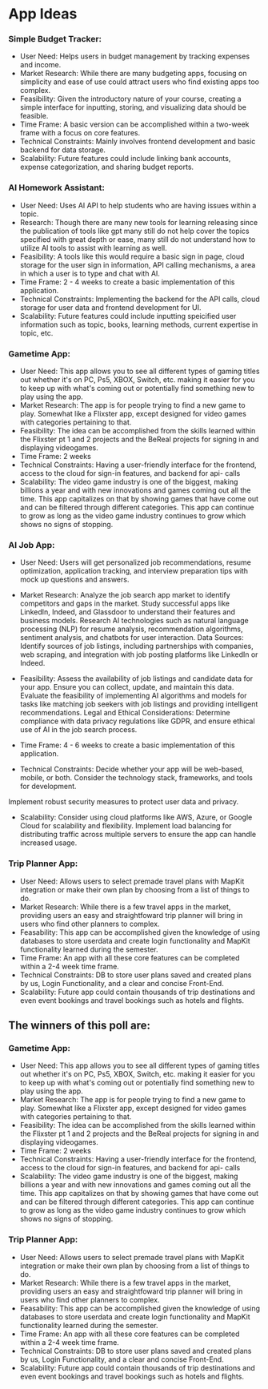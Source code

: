 # App Ideas

### Simple Budget Tracker:

- User Need: Helps users in budget management by tracking expenses and income.
- Market Research: While there are many budgeting apps, focusing on simplicity and ease of use could attract users who find existing apps too complex.
- Feasibility: Given the introductory nature of your course, creating a simple interface for inputting, storing, and visualizing data should be feasible.
- Time Frame: A basic version can be accomplished within a two-week frame with a focus on core features.
- Technical Constraints: Mainly involves frontend development and basic backend for data storage.
- Scalability: Future features could include linking bank accounts, expense categorization, and sharing budget reports.




### AI Homework Assistant: 

- User Need: Uses AI API to help students who are having issues within a topic.
- Research: Though there are many new tools for learning releasing since the publication of tools like gpt many     still do not help cover the topics specified with great depth or ease, many still do not understand how to utilize AI tools to assist with learning as well. 
- Feasibility: A tools like this would require a basic sign in page, cloud storage for the user sign in information, API calling mechanisms, a area in which a user is to type and chat with AI.
- Time Frame: 2 - 4 weeks to create a basic implementation of this application.
- Technical Constraints: Implementing the backend for the API calls, cloud storage for user data and frontend development for UI.
- Scalability: Future features could include inputting speicified user information such as topic, books, learning methods, current expertise in topic, etc.


### Gametime App:

- User Need: This app allows you to see all different types of gaming titles out whether it's on PC, Ps5, XBOX, Switch, etc. making it        easier for you to keep up with what's coming out or potentially find something new to play using the app.
- Market Research: The app is for people trying to find a new game to play. Somewhat like a Flixster app, except designed for video games     with categories pertaining to that.
- Feasibility: The idea can be accomplished from the skills learned within the Flixster pt 1 and 2 projects and the BeReal projects for       signing in and displaying videogames.
- Time Frame: 2 weeks
- Technical Constraints: Having a user-friendly interface for the frontend, access to the cloud for sign-in features, and backend for api-    calls
- Scalability: The video game industry is one of the biggest, making billions a year and with new innovations and games coming out all the    time. This app capitalizes on that by showing games that have come out and can be filtered through different categories. This app can       continue to grow as long as the video game industry continues to grow which shows no signs of stopping.

### AI Job App:


- User Need: Users will get personalized job recommendations, resume optimization, application tracking, and interview preparation tips with mock up questions and answers. 

- Market Research: Analyze the job search app market to identify competitors and gaps in the market. Study successful apps like LinkedIn, Indeed, and Glassdoor to understand their features and business models.
Research AI technologies such as natural language processing (NLP) for resume analysis, recommendation algorithms, sentiment analysis, and chatbots for user interaction.
Data Sources: Identify sources of job listings, including partnerships with companies, web scraping, and integration with job posting platforms like LinkedIn or Indeed.

- Feasibility: Assess the availability of job listings and candidate data for your app. Ensure you can collect, update, and maintain this data.
Evaluate the feasibility of implementing AI algorithms and models for tasks like matching job seekers with job listings and providing intelligent recommendations.
Legal and Ethical Considerations: Determine compliance with data privacy regulations like GDPR, and ensure ethical use of AI in the job search process.

-  Time Frame: 4 - 6 weeks to create a basic implementation of this application. 

-  Technical Constraints: Decide whether your app will be web-based, mobile, or both. Consider the technology stack, frameworks, and tools for development.

Implement robust security measures to protect user data and privacy.

-  Scalability: Consider using cloud platforms like AWS, Azure, or Google Cloud for scalability and flexibility.
Implement load balancing for distributing traffic across multiple servers to ensure the app can handle increased usage.


### Trip Planner App:

- User Need: Allows users to select premade travel plans with MapKit integration or make their own plan by choosing from a list of things to do.
- Market Research: While there is a few travel apps in the market, providing users an easy and straightfoward trip planner will bring in users who find other planners to complex.
- Feasability: This app can be accomplished given the knowledge of using databases to store userdata and create login functionality and MapKit functionality learned during the semester.
- Time Frame: An app with all these core features can be completed within a 2-4 week time frame.
- Technical Constraints: DB to store user plans saved and created plans by us, Login Functionality, and a clear and concise Front-End.
- Scalability: Future app could contain thousands of trip destinations and even event bookings and travel bookings such as hotels and flights.


## The winners of this poll are:

### Gametime App:

- User Need: This app allows you to see all different types of gaming titles out whether it's on PC, Ps5, XBOX, Switch, etc. making it        easier for you to keep up with what's coming out or potentially find something new to play using the app.
- Market Research: The app is for people trying to find a new game to play. Somewhat like a Flixster app, except designed for video games     with categories pertaining to that.
- Feasibility: The idea can be accomplished from the skills learned within the Flixster pt 1 and 2 projects and the BeReal projects for       signing in and displaying videogames.
- Time Frame: 2 weeks
- Technical Constraints: Having a user-friendly interface for the frontend, access to the cloud for sign-in features, and backend for api-    calls
- Scalability: The video game industry is one of the biggest, making billions a year and with new innovations and games coming out all the    time. This app capitalizes on that by showing games that have come out and can be filtered through different categories. This app can       continue to grow as long as the video game industry continues to grow which shows no signs of stopping.


### Trip Planner App:

- User Need: Allows users to select premade travel plans with MapKit integration or make their own plan by choosing from a list of things to do.
- Market Research: While there is a few travel apps in the market, providing users an easy and straightfoward trip planner will bring in users who find other planners to complex.
- Feasability: This app can be accomplished given the knowledge of using databases to store userdata and create login functionality and MapKit functionality learned during the semester.
- Time Frame: An app with all these core features can be completed within a 2-4 week time frame.
- Technical Constraints: DB to store user plans saved and created plans by us, Login Functionality, and a clear and concise Front-End.
- Scalability: Future app could contain thousands of trip destinations and even event bookings and travel bookings such as hotels and flights.

